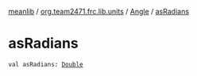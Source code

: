 [meanlib](../../index.md) / [org.team2471.frc.lib.units](../index.md) / [Angle](index.md) / [asRadians](./as-radians.md)

# asRadians

`val asRadians: `[`Double`](https://kotlinlang.org/api/latest/jvm/stdlib/kotlin/-double/index.html)
